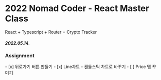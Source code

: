 # 2022 Nomad Coder - React Master Class

<p>React + Typescript + Router = Crypto Tracker</p>
<h5>2022.05.14.</h5>

<h3>Assignment</h3>
- [x] 뒤로가기 버튼 만들기
- [x] Line차트 - 캔들스틱 차트로 바꾸기
- [ ] Price 탭 꾸미기
